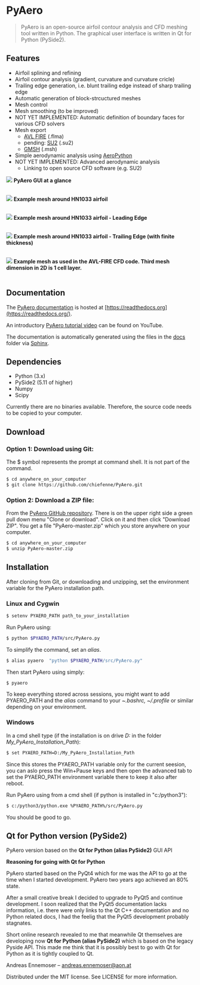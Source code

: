 
# PyAero
> PyAero is an open-source airfoil contour analysis and CFD meshing tool written in Python. The graphical user interface is written in Qt for Python (PySide2).

## Features

 - Airfoil splining and refining
 - Airfoil contour analysis (gradient, curvature and curvature cricle)
 - Trailing edge generation, i.e. blunt trailing edge instead of sharp trailing edge
 - Automatic generation of block-strcuctured meshes
 - Mesh control
 - Mesh smoothing (to be improved)
 - NOT YET IMPLEMENTED: Automatic definition of boundary faces for various CFD solvers
 - Mesh export
   - [AVL FIRE](http://www.avl.com/fire-m) (.flma)
   - pending: [SU2](http://su2.stanford.edu) (.su2)
   - [GMSH](http://gmsh.info) (.msh)
 - Simple aerodynamic analysis using [AeroPython](http://nbviewer.ipython.org/github/barbagroup/AeroPython/blob/master/lessons/11_Lesson11_vortexSourcePanelMethod.ipynb)
 - NOT YET IMPLEMENTED: Advanced aerodynamic analysis
   - Linking to open source CFD software (e.g. SU2)

![](docs/images/gui_airfoil1_new.png)
**PyAero GUI at a glance**
<br><br>

![](docs/images/mesh1.png)
**Example mesh around HN1033 airfoil**
<br><br>

![](docs/images/LE_mesh.png)
**Example mesh around HN1033 airfoil - Leading Edge**
<br><br>

![](docs/images/TE_mesh1.png)
**Example mesh around HN1033 airfoil - Trailing Edge (with finite thickness)**
<br><br>

![](docs/images/RG15_mesh_part.png)
**Example mesh as used in the AVL-FIRE CFD code. Third mesh dimension in 2D is 1 cell layer.**
<br><br>

## Documentation

The [PyAero documentation](http://pyaero.readthedocs.io) is hosted at [https://readthedocs.org](https://readthedocs.org/).

An introductory [PyAero tutorial video](https://www.youtube.com/watch?v=RBrBEyHAAss) can be found on YouTube.

The documentation is automatically generated using the files in the [docs](https://github.com/chiefenne/PyAero/tree/master/docs) folder via [Sphinx](http://www.sphinx-doc.org/en/stable/index.html).

## Dependencies

 - Python (3.x)
 - PySide2 (5.11 of higher)
 - Numpy
 - Scipy

Currently there are no binaries available. Therefore, the source code needs to be copied to your computer.

## Download

### Option 1: Download using Git:
The $ symbol represents the prompt at command shell. It is not part of the command.

```bash
$ cd anywhere_on_your_computer
$ git clone https://github.com/chiefenne/PyAero.git
```

### Option 2: Download a ZIP file:

From the [PyAero GitHub repository](https://github.com/chiefenne/PyAero). There is on the upper right side a green pull down menu "Clone or download". Click on it and then click "Download ZIP". You get a file "PyAero-master.zip" which you store anywhere on your computer.

```bash
$ cd anywhere_on_your_computer
$ unzip PyAero-master.zip
```

## Installation

After cloning from Git, or downloading and unzipping, set the environment variable for the PyAero installation path.

### Linux and Cygwin

```bash
$ setenv PYAERO_PATH path_to_your_installation
```

Run PyAero using:

```bash
$ python $PYAERO_PATH/src/PyAero.py
```

To simplify the command, set an *alias*.

```bash
$ alias pyaero  "python $PYAERO_PATH/src/PyAero.py"
```

Then start PyAero using simply:

```bash
$ pyaero
```

To keep everything stored across sessions, you might want to add PYAERO_PATH and the *alias* command to your *~.bashrc, ~/.profile* or similar depending on your environment.

### Windows

In a cmd shell type (if the installation is on drive *D:* in the folder *My_PyAero_Installation_Path*):

```bash
$ set PYAERO_PATH=D:/My_PyAero_Installation_Path
```

Since this stores the PYAERO_PATH variable only for the current seesion, you can aslo press the Win+Pause keys and then open the advanced tab to set the PYAERO_PATH environment variable there to keep it also after reboot.

Run PyAero using from a cmd shell (if python is installed in "c:/python3"):

```bash
$ c:/python3/python.exe %PYAERO_PATH%/src/PyAero.py
```

You should be good to go.

## Qt for Python version (PySide2)

PyAero version based on the **Qt for Python (alias PySide2)** GUI API

**Reasoning for going with Qt for Python**

PyAero started based on the PyQt4 which for me was the API to go at the time when I started development. PyAero two years ago achieved an 80% state.

After a small creative break I decided to upgrade to PyQt5 and continue development. I soon realized that the PyQt5 documentation lacks information, i.e. there were only links to the Qt C++ documentation and no Python related docs, I had the feelig that the PyQt5 development probably stagnates.

Short online research revealed to me that meanwhile Qt themselves are developing now **Qt for Python (alias PySide2)** which is based on the legacy Pyside API. This made me think that it is possibly best to go with Qt for Python as it is tightly coupled to Qt.


Andreas Ennemoser – andreas.ennemoser@aon.at
 
Distributed under the MIT license. See LICENSE for more information.
